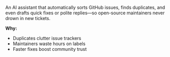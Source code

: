 An AI assistant that automatically sorts GitHub issues, finds duplicates, and even drafts quick fixes or polite replies—so open-source maintainers never drown in new tickets.

**Why:**  
- Duplicates clutter issue trackers  
- Maintainers waste hours on labels  
- Faster fixes boost community trust